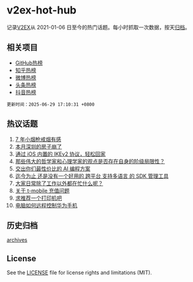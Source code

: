 # v2ex-hot-hub

 记录[V2EX](https://www.v2ex.com/)从 2021-01-06 日至今的热门话题。每小时抓取一次数据，按天[归档](archives)。
 
 ## 相关项目

- [GitHub热榜](https://github.com/lonnyzhang423/github-hot-hub)
- [知乎热榜](https://github.com/lonnyzhang423/zhihu-hot-hub)
- [微博热榜](https://github.com/lonnyzhang423/weibo-hot-hub)
- [头条热榜](https://github.com/lonnyzhang423/toutiao-hot-hub)
- [抖音热榜](https://github.com/lonnyzhang423/douyin-hot-hub)


 `更新时间：2025-06-29 17:10:31 +0800`

## 热议话题

1. [7 年小烟枪戒烟有感](https://www.v2ex.com/t/1141740)
1. [本月深圳的房子崩了](https://www.v2ex.com/t/1141663)
1. [通过 iOS 内置的 IKEv2 协议，轻松回家](https://www.v2ex.com/t/1141715)
1. [那些伟大的哲学家和心理学家的观点是否存在自身的阶级局限性？](https://www.v2ex.com/t/1141718)
1. [交出你们最性价比的 AI 编程方案](https://www.v2ex.com/t/1141701)
1. [迄今为止 还是没有一个好用的 跨平台 支持多语言 的 SDK 管理工具](https://www.v2ex.com/t/1141687)
1. [大家日常除了工作以外都在忙什么呢？](https://www.v2ex.com/t/1141736)
1. [关于 t-mobile 充值问题](https://www.v2ex.com/t/1141717)
1. [求推荐一个打印机吧](https://www.v2ex.com/t/1141672)
1. [电脑如何远程控制华为手机](https://www.v2ex.com/t/1141675)

## 历史归档

[archives](archives)

## License

See the [LICENSE](LICENSE) file for license rights and limitations (MIT).
